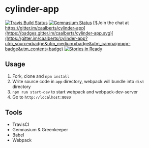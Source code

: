 # cylinder-app

[![Travis Build Status](https://img.shields.io/travis/caalberts/cylinder-app.svg?style=flat-square)](https://travis-ci.org/caalberts/cylinder-app)
[![Gemnasium Status](https://img.shields.io/gemnasium/caalberts/cylinder-app.svg?style=flat-square)](https://gemnasium.com/caalberts/cylinder-app)
[![Join the chat at https://gitter.im/caalberts/cylinder-app](https://badges.gitter.im/caalberts/cylinder-app.svg)](https://gitter.im/caalberts/cylinder-app?utm_source=badge&utm_medium=badge&utm_campaign=pr-badge&utm_content=badge)
[![Stories in Ready](https://badge.waffle.io/caalberts/cylinder-app.png?label=ready&title=Ready)](https://waffle.io/caalberts/cylinder-app)

## Usage

1. Fork, clone and `npm install`
2. Write source code in `app` directory, webpack will bundle into `dist` directory
3. `npm run start-dev` to start webpack and webpack-dev-server
4. Go to `http://localhost:8080`

## Tools

- TravisCI
- Gemnasium & Greenkeeper
- Babel
- Webpack
